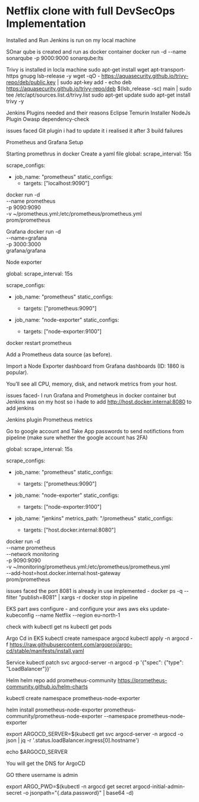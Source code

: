 # Netflix clone with full DevSecOps Implementation

Installed and Run Jenkins is run on my local machine

SOnar qube is created and run as docker container
docker run -d --name sonarqube -p 9000:9000 sonarqube:lts

Trivy is installed in locla machine
sudo apt-get install wget apt-transport-https gnupg lsb-release -y
wget -qO - https://aquasecurity.github.io/trivy-repo/deb/public.key | sudo apt-key add -
echo deb https://aquasecurity.github.io/trivy-repo/deb $(lsb_release -sc) main | sudo tee /etc/apt/sources.list.d/trivy.list
sudo apt-get update
sudo apt-get install trivy -y

Jenkins Plugins needed and their reasons
Eclipse Temurin Installer 
NodeJs Plugin 
Owasp dependency-check



issues faced
Git plugin i had to update it i realised it after 3 build failures

Prometheus and Grafana Setup

Starting promethrus in docker
Create a yaml file
global:
  scrape_interval: 15s

scrape_configs:
  - job_name: "prometheus"
    static_configs:
      - targets: ["localhost:9090"]


docker run -d \
  --name prometheus \
  -p 9090:9090 \
  -v ~/prometheus.yml:/etc/prometheus/prometheus.yml \
  prom/prometheus


Grafana
docker run -d \
  --name=grafana \
  -p 3000:3000 \
  grafana/grafana


Node exporter

global:
  scrape_interval: 15s

scrape_configs:
  - job_name: "prometheus"
    static_configs:
      - targets: ["prometheus:9090"]

  - job_name: "node-exporter"
    static_configs:
      - targets: ["node-exporter:9100"]


docker restart prometheus

Add a Prometheus data source (as before).

Import a Node Exporter dashboard from Grafana dashboards (ID: 1860 is popular).

You’ll see all CPU, memory, disk, and network metrics from your host.

issues faced- 
I run Grafana and Prometgheus in docker container but Jenkins was on my host so i hade to add http://host.docker.internal:8080 to add jenkins 

Jenkins plugin
Prometheus metrics

Go to google account and Take App passwords to send notifictions from pipeline
(make sure whether the google account has 2FA)

global:
  scrape_interval: 15s

scrape_configs:
  - job_name: "prometheus"
    static_configs:
      - targets: ["prometheus:9090"]

  - job_name: "node-exporter"
    static_configs:
      - targets: ["node-exporter:9100"]

  - job_name: "jenkins"
    metrics_path: "/prometheus"
    static_configs:
      - targets: ["host.docker.internal:8080"]


docker run -d \
  --name prometheus \
  --network monitoring \
  -p 9090:9090 \
  -v ~/monitoring/prometheus.yml:/etc/prometheus/prometheus.yml \
  --add-host=host.docker.internal:host-gateway \
  prom/prometheus


issues faced the port 8081 is already in use
implemented - docker ps -q --filter "publish=8081" | xargs -r docker stop in pipeline


EKS part
aws configure - and configure your aws
aws eks update-kubeconfig --name Netflix --region eu-north-1

check with
kubectl get ns
kubectl get pods

Argo Cd in EKS
kubectl create namespace argocd
kubectl apply -n argocd -f https://raw.githubusercontent.com/argoproj/argo-cd/stable/manifests/install.yaml

Service
kubectl patch svc argocd-server -n argocd -p '{"spec": {"type": "LoadBalancer"}}'

Helm
helm repo add prometheus-community https://prometheus-community.github.io/helm-charts

kubectl create namespace prometheus-node-exporter

helm install prometheus-node-exporter prometheus-community/prometheus-node-exporter --namespace prometheus-node-exporter

export ARGOCD_SERVER=$(kubectl get svc argocd-server -n argocd -o json | jq -r '.status.loadBalancer.ingress[0].hostname')

echo $ARGOCD_SERVER

You will get the DNS for ArgoCD

GO tthere username is admin

export ARGO_PWD=$(kubectl -n argocd get secret argocd-initial-admin-secret -o jsonpath="{.data.password}" | base64 -d)


